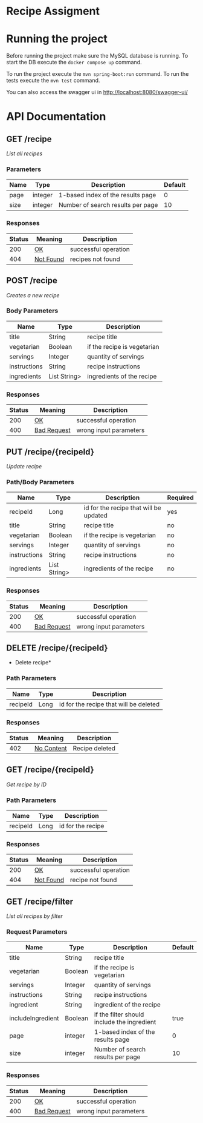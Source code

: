 # Recipe Assigment

# Running the project

Before running the project make sure the MySQL database is running.
To start the DB execute the `docker compose up` command.

To run the project execute the `mvn spring-boot:run` command.
To run the tests execute the  `mvn test` command.


You can also access the swagger ui in [http://localhost:8080/swagger-ui/](http://localhost:8080/swagger-ui/)

# API Documentation

## GET /recipe

*List all recipes*

### Parameters

|Name|Type|Description|Default|
|---|---|---|---|
|page|integer|1-based index of the results page|0|
|size|integer|Number of search results per page|10|

### Responses

|Status|Meaning|Description|
|---|---|---|
|200|[OK](https://tools.ietf.org/html/rfc7231#section-6.3.1)|successful operation|
|404|[Not Found](https://tools.ietf.org/html/rfc7231#section-6.5.4)|recipes not found|

## POST /recipe

*Creates a new recipe*

### Body Parameters

|Name|Type|Description|
|---|---|---|
|title|String|recipe title|
|vegetarian|Boolean|if the recipe is vegetarian|
|servings|Integer|quantity of servings|
|instructions|String|recipe instructions|
|ingredients|List String>|ingredients of the recipe|

### Responses

|Status|Meaning|Description|
|---|---|---|
|200|[OK](https://tools.ietf.org/html/rfc7231#section-6.3.1)|successful operation|
|400|[Bad Request](https://tools.ietf.org/html/rfc7231#section-6.5.1)|wrong input parameters|

## PUT /recipe/{recipeId}

*Update recipe*

### Path/Body Parameters

|Name|Type|Description|Required|
|---|---|---|---|
|recipeId|Long|id for the recipe that will be updated|yes
|title|String|recipe title|no
|vegetarian|Boolean|if the recipe is vegetarian|no
|servings|Integer|quantity of servings|no
|instructions|String|recipe instructions|no
|ingredients|List String>|ingredients of the recipe|no

### Responses

|Status|Meaning|Description|
|---|---|---|
|200|[OK](https://tools.ietf.org/html/rfc7231#section-6.3.1)|successful operation|
|400|[Bad Request](https://tools.ietf.org/html/rfc7231#section-6.5.1)|wrong input parameters|

## DELETE /recipe/{recipeId}

* Delete recipe*

### Path Parameters

|Name|Type|Description|
|---|---|---|
|recipeId|Long|id for the recipe that will be deleted|


### Responses

|Status|Meaning|Description|
|---|---|---|
|402|[No Content](https://tools.ietf.org/html/rfc7231#section-6.5.1)|Recipe deleted|

## GET /recipe/{recipeId}

*Get recipe by ID*

### Path Parameters

|Name|Type|Description|
|---|---|---|
|recipeId|Long|id for the recipe|


### Responses

|Status|Meaning|Description|
|---|---|---|
|200|[OK](https://tools.ietf.org/html/rfc7231#section-6.3.1)|successful operation|
|404|[Not Found](https://tools.ietf.org/html/rfc7231#section-6.5.4)|recipe not found|

## GET /recipe/filter

*List all recipes by filter*

### Request Parameters

|Name|Type|Description|Default|
|---|---|---|---|
|title|String|recipe title|
|vegetarian|Boolean|if the recipe is vegetarian|
|servings|Integer|quantity of servings|
|instructions|String|recipe instructions|
|ingredient|String|ingredient of the recipe|
|includeIngredient|Boolean|if the filter should include the ingredient|true
|page|integer|1-based index of the results page|0|
|size|integer|Number of search results per page|10|

### Responses

|Status|Meaning|Description|
|---|---|---|
|200|[OK](https://tools.ietf.org/html/rfc7231#section-6.3.1)|successful operation|
|400|[Bad Request](https://tools.ietf.org/html/rfc7231#section-6.5.1)|wrong input parameters|


